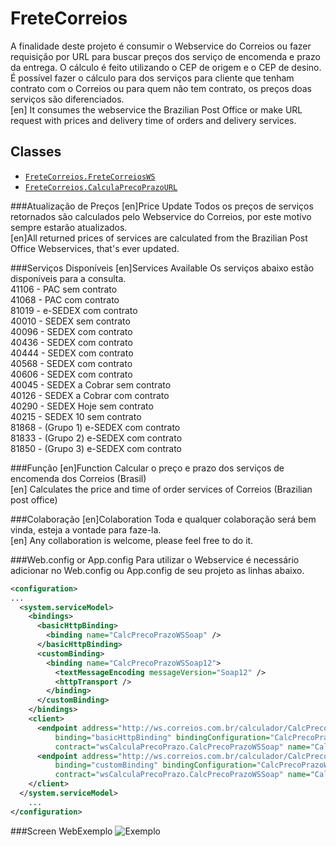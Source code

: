 # FreteCorreios
A finalidade deste projeto é consumir o Webservice do Correios ou fazer requisição por URL para buscar preços dos serviço de encomenda e prazo da entrega. O cálculo é feito utilizando o CEP de origem e o CEP de desino. É possível fazer o cálculo para dos serviços para cliente que tenham contrato com o Correios ou para quem não tem contrato, os preços doas serviços são diferenciados.<br/>
[en] It consumes the webservice the Brazilian Post Office or make URL request with prices and delivery time of orders and delivery services.

## Classes
* [`FreteCorreios.FreteCorreiosWS`](https://github.com/rfiori/FreteCorreios/blob/master/src/FreteCorreios/CorreiosWS.cs)
* [`FreteCorreios.CalculaPrecoPrazoURL`](https://github.com/rfiori/FreteCorreios/blob/master/src/FreteCorreios/CalculaPrecoPrazoURL.cs)

###Atualização de Preços [en]Price Update
Todos os preços de serviços retornados são calculados pelo Webservice do Correios, por este motivo sempre estarão atualizados.<br/>
[en]All returned prices of services are calculated from the Brazilian Post Office Webservices, that's ever updated.

###Serviços Disponíveis [en]Services Available
Os serviços abaixo estão disponíveis para a consulta.<br/>
41106 - PAC sem contrato <br/>
41068 - PAC com contrato <br/>
81019 - e-SEDEX com contrato <br/>
40010 - SEDEX sem contrato <br/>
40096 - SEDEX com contrato <br/>
40436 - SEDEX com contrato <br/>
40444 - SEDEX com contrato <br/>
40568 - SEDEX com contrato <br/>
40606 - SEDEX com contrato <br/>
40045 - SEDEX a Cobrar sem contrato <br/>
40126 - SEDEX a Cobrar com contrato <br/>
40290 - SEDEX Hoje sem contrato <br/>
40215 - SEDEX 10 sem contrato <br/>
81868 - (Grupo 1) e-SEDEX com contrato <br/>
81833 - (Grupo 2) e-SEDEX com contrato <br/>
81850 - (Grupo 3) e-SEDEX com contrato <br/>

###Função [en]Function
Calcular o preço e prazo dos serviços de encomenda dos Correios (Brasil)
<br/>[en] Calculates the price and time of order services of Correios (Brazilian post office)

###Colaboração [en]Colaboration
Toda e qualquer colaboração será bem vinda, esteja a vontade para faze-la.
<br/>[en] Any collaboration is welcome, please feel free to do it.

###Web.config or App.config
Para utilizar o Webservice é necessário adicionar no Web.config ou App.config de seu projeto as linhas abaixo.
```xml
<configuration>
...
  <system.serviceModel>
    <bindings>
      <basicHttpBinding>
        <binding name="CalcPrecoPrazoWSSoap" />
      </basicHttpBinding>
      <customBinding>
        <binding name="CalcPrecoPrazoWSSoap12">
          <textMessageEncoding messageVersion="Soap12" />
          <httpTransport />
        </binding>
      </customBinding>
    </bindings>
    <client>
      <endpoint address="http://ws.correios.com.br/calculador/CalcPrecoPrazo.asmx"
          binding="basicHttpBinding" bindingConfiguration="CalcPrecoPrazoWSSoap"
          contract="wsCalculaPrecoPrazo.CalcPrecoPrazoWSSoap" name="CalcPrecoPrazoWSSoap" />
      <endpoint address="http://ws.correios.com.br/calculador/CalcPrecoPrazo.asmx"
          binding="customBinding" bindingConfiguration="CalcPrecoPrazoWSSoap12"
          contract="wsCalculaPrecoPrazo.CalcPrecoPrazoWSSoap" name="CalcPrecoPrazoWSSoap12" />
    </client>
  </system.serviceModel>
    ...
</configuration>
```

###Screen WebExemplo
![Exemplo](http://s1.postimg.org/6nknhcmcf/Frete_Correios.png)
